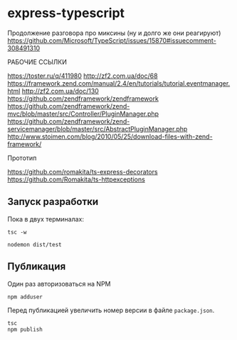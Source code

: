 # express-typescript


Продолжение разговора про миксины (ну и долго же они реагируют)
https://github.com/Microsoft/TypeScript/issues/15870#issuecomment-308491310


РАБОЧИЕ ССЫЛКИ

https://toster.ru/q/411980
http://zf2.com.ua/doc/68
https://framework.zend.com/manual/2.4/en/tutorials/tutorial.eventmanager.html
http://zf2.com.ua/doc/130
https://github.com/zendframework/zendframework
https://github.com/zendframework/zend-mvc/blob/master/src/Controller/PluginManager.php
https://github.com/zendframework/zend-servicemanager/blob/master/src/AbstractPluginManager.php
http://www.stoimen.com/blog/2010/05/25/download-files-with-zend-framework/

Прототип 

https://github.com/romakita/ts-express-decorators
https://github.com/Romakita/ts-httpexceptions


Запуск разработки
-----------------

Пока в двух терминалах:

```
tsc -w

nodemon dist/test
```


Публикация
-----------------

Один раз авторизоваться на NPM

```
npm adduser
```

Перед публикацией увеличить номер версии в файле `package.json`.

```
tsc
npm publish
```